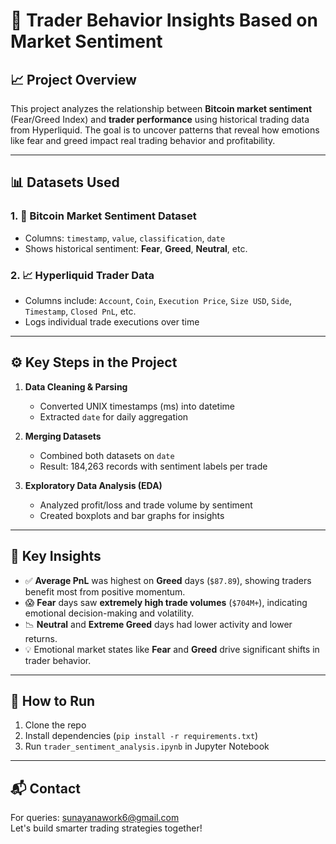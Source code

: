 # 🧠 Trader Behavior Insights Based on Market Sentiment

## 📈 Project Overview

This project analyzes the relationship between **Bitcoin market sentiment** (Fear/Greed Index) and **trader performance** using historical trading data from Hyperliquid. The goal is to uncover patterns that reveal how emotions like fear and greed impact real trading behavior and profitability.

---

## 📊 Datasets Used

### 1. 📅 **Bitcoin Market Sentiment Dataset**
- Columns: `timestamp`, `value`, `classification`, `date`
- Shows historical sentiment: **Fear**, **Greed**, **Neutral**, etc.

### 2. 📈 **Hyperliquid Trader Data**
- Columns include: `Account`, `Coin`, `Execution Price`, `Size USD`, `Side`, `Timestamp`, `Closed PnL`, etc.
- Logs individual trade executions over time

---

## ⚙️ Key Steps in the Project

1. **Data Cleaning & Parsing**
   - Converted UNIX timestamps (ms) into datetime
   - Extracted `date` for daily aggregation

2. **Merging Datasets**
   - Combined both datasets on `date`
   - Result: 184,263 records with sentiment labels per trade

3. **Exploratory Data Analysis (EDA)**
   - Analyzed profit/loss and trade volume by sentiment
   - Created boxplots and bar graphs for insights

---

## 📌 Key Insights

- ✅ **Average PnL** was highest on **Greed** days (`$87.89`), showing traders benefit most from positive momentum.
- 😱 **Fear** days saw **extremely high trade volumes** (`$704M+`), indicating emotional decision-making and volatility.
- 📉 **Neutral** and **Extreme Greed** days had lower activity and lower returns.
- 💡 Emotional market states like **Fear** and **Greed** drive significant shifts in trader behavior.
  
---

## 🚀 How to Run

1. Clone the repo
2. Install dependencies (`pip install -r requirements.txt`)
3. Run `trader_sentiment_analysis.ipynb` in Jupyter Notebook

---

## 📬 Contact

For queries: sunayanawork6@gmail.com  
Let's build smarter trading strategies together!

